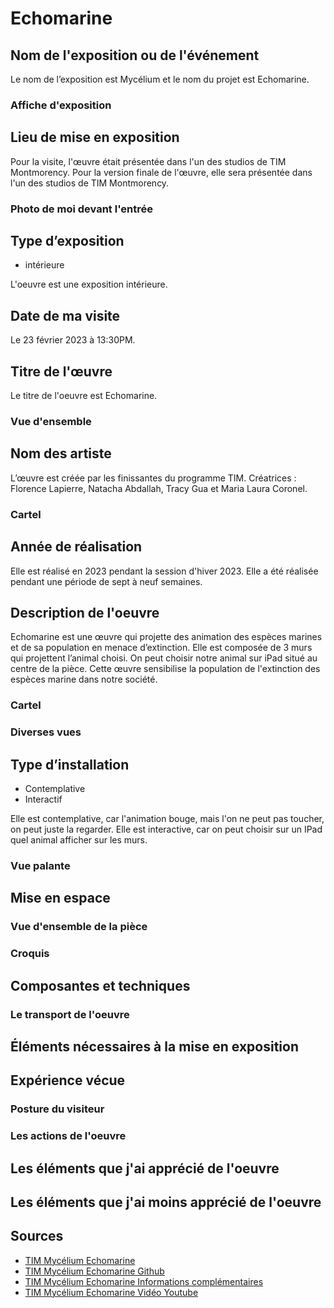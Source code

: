 # Echomarine

## Nom de l'exposition ou de l'événement 

Le nom de l’exposition est Mycélium et le nom du projet est Echomarine.

### Affiche d'exposition 

## Lieu de mise en exposition 

Pour la visite, l'œuvre était présentée dans l'un des studios de TIM Montmorency. Pour la version finale de l'œuvre, elle sera présentée dans l'un des studios de TIM
Montmorency.

### Photo de moi devant l'entrée

## Type d’exposition 

* intérieure

L'oeuvre est une exposition intérieure.

## Date de ma visite

Le 23 février 2023 à 13:30PM.

## Titre de l'œuvre 

Le titre de l'oeuvre est Echomarine.

### Vue d'ensemble

## Nom des artiste 

L’œuvre est créée par les finissantes du programme TIM.
Créatrices : Florence Lapierre, Natacha Abdallah, Tracy Gua et Maria Laura Coronel.

### Cartel

## Année de réalisation  

Elle est réalisé en 2023 pendant la session d'hiver 2023. Elle a été réalisée pendant une période de sept à neuf semaines.

## Description de l'oeuvre

Echomarine est une œuvre qui projette des animation des espèces marines et de sa population en menace d’extinction. Elle est composée de 3 murs qui projettent l’animal 
choisi. On peut choisir notre animal sur iPad situé au centre de la pièce. Cette œuvre sensibilise la population de l'extinction des espèces marine dans notre société.

### Cartel

### Diverses vues

## Type d’installation

* Contemplative
* Interactif

Elle est contemplative, car l'animation bouge, mais l'on ne peut pas toucher, on peut juste la regarder.
Elle est interactive, car on peut choisir sur un IPad quel animal afficher sur les murs.

### Vue palante

## Mise en espace

### Vue d'ensemble de la pièce

### Croquis

## Composantes et techniques 

### Le transport de l'oeuvre

## Éléments nécessaires à la mise en exposition

## Expérience vécue

### Posture du visiteur

### Les actions de l'oeuvre

## Les éléments que j'ai apprécié de l'oeuvre

## Les éléments que j'ai moins apprécié de l'oeuvre

## Sources

* [TIM Mycélium Echomarine](https://tim-montmorency.com/2023/projets/Echomarine/docs/web/index.html)
* [TIM Mycélium Echomarine Github](https://github.com/Echomarine/Echomarine)
* [TIM Mycélium Echomarine Informations complémentaires](https://tim-montmorency.com/2023/projets/Echomarine/docs/web/preproduction.html)
* [TIM Mycélium Echomarine Vidéo Youtube](https://www.youtube.com/watch?v=aZDAxRJoc40)
